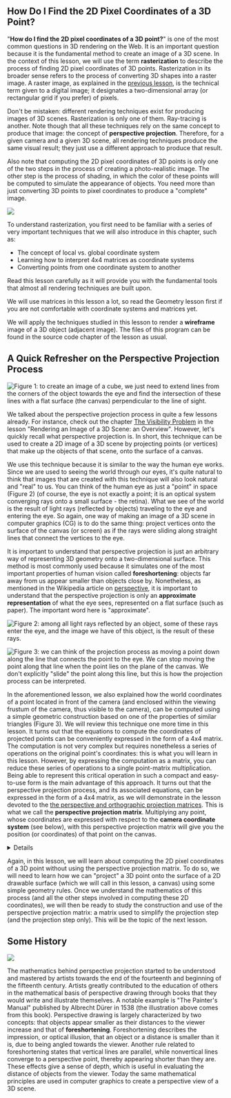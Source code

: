 ## How Do I Find the 2D Pixel Coordinates of a 3D Point?

"**How do I find the 2D pixel coordinates of a 3D point?**" is one of the most common questions in 3D rendering on the Web. It is an important question because it is the fundamental method to create an image of a 3D scene. In the context of this lesson, we will use the term **rasterization** to describe the process of finding 2D pixel coordinates of 3D points. Rasterization in its broader sense refers to the process of converting 3D shapes into a raster image. A raster image, as explained in the [previous lesson](http://localhost/lessons/3d-basic-rendering/rendering-3d-scene-overview), is the technical term given to a digital image; it designates a two-dimensional array (or rectangular grid if you prefer) of pixels.

Don't be mistaken: different rendering techniques exist for producing images of 3D scenes. Rasterization is only one of them. Ray-tracing is another. Note though that all these techniques rely on the same concept to produce that image: the concept of **perspective projection**. Therefore, for a given camera and a given 3D scene, all rendering techniques produce the same visual result; they just use a different approach to produce that result.

Also note that computing the 2D pixel coordinates of 3D points is only one of the two steps in the process of creating a photo-realistic image. The other step is the process of shading, in which the color of these points will be computed to simulate the appearance of objects. You need more than just converting 3D points to pixel coordinates to produce a "complete" image.

![](/images/perspective-matrix/xtree.png?)

To understand rasterization, you first need to be familiar with a series of very important techniques that we will also introduce in this chapter, such as:
* The concept of local vs. global coordinate system
* Learning how to interpret 4x4 matrices as coordinate systems
* Converting points from one coordinate system to another

Read this lesson carefully as it will provide you with the fundamental tools that almost all rendering techniques are built upon.

We will use matrices in this lesson a lot, so read the Geometry lesson first if you are not comfortable with coordinate systems and matrices yet.

We will apply the techniques studied in this lesson to render a **wireframe** image of a 3D object (adjacent image). The files of this program can be found in the source code chapter of the lesson as usual.

## A Quick Refresher on the Perspective Projection Process

![Figure 1: to create an image of a cube, we just need to extend lines from the corners of the object towards the eye and find the intersection of these lines with a flat surface (the canvas) perpendicular to the line of sight.](/images/rendering-3d-scene-overview/perspective4.png?)

We talked about the perspective projection process in quite a few lessons already. For instance, check out the chapter [The Visibility Problem](lessons/3d-basic-rendering/rendering-3d-scene-overview/visibility-problem) in the lesson "Rendering an Image of a 3D Scene: an Overview". However, let's quickly recall what perspective projection is. In short, this technique can be used to create a 2D image of a 3D scene by projecting points (or vertices) that make up the objects of that scene, onto the surface of a canvas.

We use this technique because it is similar to the way the human eye works. Since we are used to seeing the world through our eyes, it's quite natural to think that images that are created with this technique will also look natural and "real" to us. You can think of the human eye as just a "point" in space (Figure 2) (of course, the eye is not exactly a point; it is an optical system converging rays onto a small surface - the retina). What we see of the world is the result of light rays (reflected by objects) traveling to the eye and entering the eye. So again, one way of making an image of a 3D scene in computer graphics (CG) is to do the same thing: project vertices onto the surface of the canvas (or screen) as if the rays were sliding along straight lines that connect the vertices to the eye.

It is important to understand that perspective projection is just an arbitrary way of representing 3D geometry onto a two-dimensional surface. This method is most commonly used because it simulates one of the most important properties of human vision called **foreshortening**: objects far away from us appear smaller than objects close by. Nonetheless, as mentioned in the Wikipedia article on [perspective](https://en.wikipedia.org/wiki/Perspective_(graphical)), it is important to understand that the perspective projection is only an **approximate representation** of what the eye sees, represented on a flat surface (such as paper). The important word here is "approximate".

![Figure 2: among all light rays reflected by an object, some of these rays enter the eye, and the image we have of this object, is the result of these rays.](/images/perspective-matrix/raystoeye.png?)

![Figure 3: we can think of the projection process as moving a point down along the line that connects the point to the eye. We can stop moving the point along that line when the point lies on the plane of the canvas. We don't explicitly "slide" the point along this line, but this is how the projection process can be interpreted.](/images/rendering-3d-scene-overview/projection3.png?)

In the aforementioned lesson, we also explained how the world coordinates of a point located in front of the camera (and enclosed within the viewing frustum of the camera, thus visible to the camera), can be computed using a simple geometric construction based on one of the properties of similar triangles (Figure 3). We will review this technique one more time in this lesson. It turns out that the equations to compute the coordinates of projected points can be conveniently expressed in the form of a 4x4 matrix. The computation is not very complex but requires nonetheless a series of operations on the original point's coordinates: this is what you will learn in this lesson. However, by expressing the computation as a matrix, you can reduce these series of operations to a single point-matrix multiplication. Being able to represent this critical operation in such a compact and easy-to-use form is the main advantage of this approach. It turns out that the perspective projection process, and its associated equations, can be expressed in the form of a 4x4 matrix, as we will demonstrate in the lesson devoted to the [the perspective and orthographic projection matrices](lessons/3d-basic-rendering/perspective-and-orthographic-projection-matrix). This is what we call the **perspective projection matrix**. Multiplying any point, whose coordinates are expressed with respect to the **camera coordinate system** (see below), with this perspective projection matrix will give you the position (or coordinates) of that point on the canvas.

<details>
In CG, transformations are almost always linear. But it is important to know that the perspective projection, which belongs to the more generic family of **projective transformation**, is a non-linear transformation.
</details>

Again, in this lesson, we will learn about computing the 2D pixel coordinates of a 3D point without using the perspective projection matrix. To do so, we will need to learn how we can "project" a 3D point onto the surface of a 2D drawable surface (which we will call in this lesson, a canvas) using some simple geometry rules. Once we understand the mathematics of this process (and all the other steps involved in computing these 2D coordinates), we will then be ready to study the construction and use of the perspective projection matrix: a matrix used to simplify the projection step (and the projection step only). This will be the topic of the next lesson.

## Some History

![](/images/perspective-matrix/duerer.png?)

The mathematics behind perspective projection started to be understood and mastered by artists towards the end of the fourteenth and beginning of the fifteenth century. Artists greatly contributed to the education of others in the mathematical basis of perspective drawing through books that they would write and illustrate themselves. A notable example is "The Painter's Manual" published by Albrecht Dürer in 1538 (the illustration above comes from this book). Perspective drawing is largely characterized by two concepts: that objects appear smaller as their distances to the viewer increase and that of **foreshortening**. Foreshortening describes the impression, or optical illusion, that an object or a distance is smaller than it is, due to being angled towards the viewer. Another rule related to foreshortening states that vertical lines are parallel, while nonvertical lines converge to a perspective point, thereby appearing shorter than they are. These effects give a sense of depth, which is useful in evaluating the distance of objects from the viewer. Today the same mathematical principles are used in computer graphics to create a perspective view of a 3D scene.

